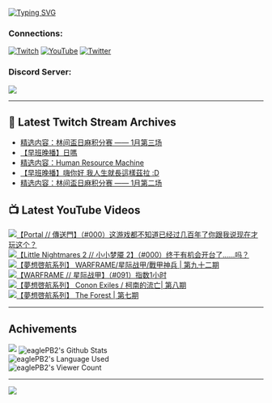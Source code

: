 <!--### Hello people, I'm EaglePB2 - The one who building something for fun 👋
Thank you for standby for this profile.   
The purpose of this profile is coming soon.   
You may come back later, as you wish if this readme.md is updated.   -->

<a href="https://git.io/typing-svg"><img src="https://readme-typing-svg.herokuapp.com?font=Fira+Code&duration=1000&pause=5000&vCenter=true&random=false&width=500&lines=%F0%9F%91%8B+Hello+Everyone%2C+I'm+EaglePB2.;%F0%9F%99%87+Thank+you+for+stopping+by+my+profile.+;%F0%9F%94%AD+%3D%3D%3D%3D+%F0%9F%94%AD;%F0%9F%91%8B+%E4%BD%A0%E5%A5%BD%EF%BC%8C%E6%AD%A1%E8%BF%8E%E4%BE%86%E5%88%B0%E6%88%91%E7%9A%84%E4%BB%A3%E7%A2%BC%E5%BA%AB%E3%80%82;%F0%9F%99%87+%E6%84%9F%E8%AC%9D%E5%89%8D%E4%BE%86%E5%8F%83%E8%A7%80%E5%B0%8F%E5%B1%8B+owo~" alt="Typing SVG" /></a>

### Connections:

[![Twitch](https://img.shields.io/badge/Twitch-9347FF?style=flat-square&logo=twitch&logoColor=white)](https://www.twitch.tv/eaglepb2)
[![YouTube](https://img.shields.io/badge/YouTube-%23FF0000.svg?style=flat-square&logo=YouTube&logoColor=white)](https://www.youtube.com/eaglepb2)
[![Twitter](https://img.shields.io/badge/Twitter-%231DA1F2.svg?style=flat-square&logo=Twitter&logoColor=white)](https://twitter.com/eaglepb2)

### Discord Server:

[![](https://invidget.switchblade.xyz/qKrub9b?theme=dark&language=ch)](https://discord.gg/qKrub9b)

---

## 👾 Latest Twitch Stream Archives
<!-- TWITCH:START -->
- [精选内容：林间盃日麻积分赛 —— 1月第三场](https://www.twitch.tv/videos/2043840465)
- [【早班晚播】日嗎](https://www.twitch.tv/videos/2042130935)
- [精选内容：Human Resource Machine](https://www.twitch.tv/videos/2039211634)
- [【早班晚播】嗨你好 我人生就長這樣茲拉 :D](https://www.twitch.tv/videos/2039017364)
- [精选内容：林间盃日麻积分赛 —— 1月第二场](https://www.twitch.tv/videos/2028353476)
<!-- TWITCH:END -->



## 📺 Latest YouTube Videos
<!-- YOUTUBE:START -->
<!-- YOUTUBE:END -->

<!-- BEGIN YOUTUBE-CARDS -->
<a href="https://www.youtube.com/watch?v=evhJlfZXx3Q">
  <picture>
    <source media="(prefers-color-scheme: dark)" srcset="https://ytcards.demolab.com/?id=evhJlfZXx3Q&title=%E3%80%90Portal+%2F%2F+%E5%82%B3%E9%80%81%E9%96%80%E3%80%91%EF%BC%88%23000%EF%BC%89%E8%BF%99%E6%B8%B8%E6%88%8F%E9%83%BD%E4%B8%8D%E7%9F%A5%E9%81%93%E5%B7%B2%E7%BB%8F%E8%BF%87%E5%87%A0%E7%99%BE%E5%B9%B4%E4%BA%86%E4%BD%A0%E8%B7%9F%E6%88%91%E8%AF%B4%E7%8E%B0%E5%9C%A8%E6%89%8D%E7%8E%A9%E8%BF%99%E4%B8%AA%EF%BC%9F&lang=zh&timestamp=1706689026&background_color=%230d1117&title_color=%23ffffff&stats_color=%23dedede&max_title_lines=1&width=250&border_radius=5&duration=9715">
    <img src="https://ytcards.demolab.com/?id=evhJlfZXx3Q&title=%E3%80%90Portal+%2F%2F+%E5%82%B3%E9%80%81%E9%96%80%E3%80%91%EF%BC%88%23000%EF%BC%89%E8%BF%99%E6%B8%B8%E6%88%8F%E9%83%BD%E4%B8%8D%E7%9F%A5%E9%81%93%E5%B7%B2%E7%BB%8F%E8%BF%87%E5%87%A0%E7%99%BE%E5%B9%B4%E4%BA%86%E4%BD%A0%E8%B7%9F%E6%88%91%E8%AF%B4%E7%8E%B0%E5%9C%A8%E6%89%8D%E7%8E%A9%E8%BF%99%E4%B8%AA%EF%BC%9F&lang=zh&timestamp=1706689026&background_color=%23ffffff&title_color=%2324292f&stats_color=%2357606a&max_title_lines=1&width=250&border_radius=5&duration=9715" alt="【Portal // 傳送門】（#000）这游戏都不知道已经过几百年了你跟我说现在才玩这个？" title="【Portal // 傳送門】（#000）这游戏都不知道已经过几百年了你跟我说现在才玩这个？">
  </picture>
</a>
<a href="https://www.youtube.com/watch?v=XumjVrkGH-Y">
  <picture>
    <source media="(prefers-color-scheme: dark)" srcset="https://ytcards.demolab.com/?id=XumjVrkGH-Y&title=%E3%80%90Little+Nightmares+2+%2F%2F+%E5%B0%8F%E5%B0%8F%E6%A2%A6%E9%AD%87+2%E3%80%91%EF%BC%88%23000%EF%BC%89%E7%BB%88%E4%BA%8E%E6%9C%89%E6%9C%BA%E4%BC%9A%E5%BC%80%E5%8F%B0%E4%BA%86%E2%80%A6%E2%80%A6%E5%90%97%EF%BC%9F&lang=zh&timestamp=1706598064&background_color=%230d1117&title_color=%23ffffff&stats_color=%23dedede&max_title_lines=1&width=250&border_radius=5&duration=18981">
    <img src="https://ytcards.demolab.com/?id=XumjVrkGH-Y&title=%E3%80%90Little+Nightmares+2+%2F%2F+%E5%B0%8F%E5%B0%8F%E6%A2%A6%E9%AD%87+2%E3%80%91%EF%BC%88%23000%EF%BC%89%E7%BB%88%E4%BA%8E%E6%9C%89%E6%9C%BA%E4%BC%9A%E5%BC%80%E5%8F%B0%E4%BA%86%E2%80%A6%E2%80%A6%E5%90%97%EF%BC%9F&lang=zh&timestamp=1706598064&background_color=%23ffffff&title_color=%2324292f&stats_color=%2357606a&max_title_lines=1&width=250&border_radius=5&duration=18981" alt="【Little Nightmares 2 // 小小梦魇 2】（#000）终于有机会开台了……吗？" title="【Little Nightmares 2 // 小小梦魇 2】（#000）终于有机会开台了……吗？">
  </picture>
</a>
<a href="https://www.youtube.com/watch?v=jWeV1_sm00I">
  <picture>
    <source media="(prefers-color-scheme: dark)" srcset="https://ytcards.demolab.com/?id=jWeV1_sm00I&title=%E3%80%90%E5%A4%A2%E6%83%B3%E5%95%93%E8%88%AA%E7%B3%BB%E5%88%97%E3%80%91+WARFRAME%2F%E6%98%9F%E9%99%85%E6%88%98%E7%94%B2%2F%E6%88%B0%E7%94%B2%E7%A5%9E%E5%85%B5+%7C+%E7%AC%AC%E4%B9%9D%E5%8D%81%E4%BA%8C%E6%9C%9F&lang=zh&timestamp=1706502971&background_color=%230d1117&title_color=%23ffffff&stats_color=%23dedede&max_title_lines=1&width=250&border_radius=5&duration=10997">
    <img src="https://ytcards.demolab.com/?id=jWeV1_sm00I&title=%E3%80%90%E5%A4%A2%E6%83%B3%E5%95%93%E8%88%AA%E7%B3%BB%E5%88%97%E3%80%91+WARFRAME%2F%E6%98%9F%E9%99%85%E6%88%98%E7%94%B2%2F%E6%88%B0%E7%94%B2%E7%A5%9E%E5%85%B5+%7C+%E7%AC%AC%E4%B9%9D%E5%8D%81%E4%BA%8C%E6%9C%9F&lang=zh&timestamp=1706502971&background_color=%23ffffff&title_color=%2324292f&stats_color=%2357606a&max_title_lines=1&width=250&border_radius=5&duration=10997" alt="【夢想啓航系列】 WARFRAME/星际战甲/戰甲神兵 | 第九十二期" title="【夢想啓航系列】 WARFRAME/星际战甲/戰甲神兵 | 第九十二期">
  </picture>
</a>
<a href="https://www.youtube.com/watch?v=JDuvqE5BJSA">
  <picture>
    <source media="(prefers-color-scheme: dark)" srcset="https://ytcards.demolab.com/?id=JDuvqE5BJSA&title=%E3%80%90WARFRAME+%2F%2F+%E6%98%9F%E9%99%85%E6%88%98%E7%94%B2%E3%80%91%EF%BC%88%23091%EF%BC%89%E6%8C%87%E6%95%B01%E5%B0%8F%E6%97%B6&lang=zh&timestamp=1706418008&background_color=%230d1117&title_color=%23ffffff&stats_color=%23dedede&max_title_lines=1&width=250&border_radius=5&duration=14349">
    <img src="https://ytcards.demolab.com/?id=JDuvqE5BJSA&title=%E3%80%90WARFRAME+%2F%2F+%E6%98%9F%E9%99%85%E6%88%98%E7%94%B2%E3%80%91%EF%BC%88%23091%EF%BC%89%E6%8C%87%E6%95%B01%E5%B0%8F%E6%97%B6&lang=zh&timestamp=1706418008&background_color=%23ffffff&title_color=%2324292f&stats_color=%2357606a&max_title_lines=1&width=250&border_radius=5&duration=14349" alt="【WARFRAME // 星际战甲】（#091）指数1小时" title="【WARFRAME // 星际战甲】（#091）指数1小时">
  </picture>
</a>
<a href="https://www.youtube.com/watch?v=k9iPSvfjJBs">
  <picture>
    <source media="(prefers-color-scheme: dark)" srcset="https://ytcards.demolab.com/?id=k9iPSvfjJBs&title=%E3%80%90%E5%A4%A2%E6%83%B3%E5%95%93%E8%88%AA%E7%B3%BB%E5%88%97%E3%80%91+Conon+Exiles+%2F+%E6%9F%AF%E5%8D%97%E7%9A%84%E6%B5%81%E4%BA%A1%7C+%E7%AC%AC%E5%85%AB%E6%9C%9F&lang=zh&timestamp=1706327168&background_color=%230d1117&title_color=%23ffffff&stats_color=%23dedede&max_title_lines=1&width=250&border_radius=5&duration=7845">
    <img src="https://ytcards.demolab.com/?id=k9iPSvfjJBs&title=%E3%80%90%E5%A4%A2%E6%83%B3%E5%95%93%E8%88%AA%E7%B3%BB%E5%88%97%E3%80%91+Conon+Exiles+%2F+%E6%9F%AF%E5%8D%97%E7%9A%84%E6%B5%81%E4%BA%A1%7C+%E7%AC%AC%E5%85%AB%E6%9C%9F&lang=zh&timestamp=1706327168&background_color=%23ffffff&title_color=%2324292f&stats_color=%2357606a&max_title_lines=1&width=250&border_radius=5&duration=7845" alt="【夢想啓航系列】 Conon Exiles / 柯南的流亡| 第八期" title="【夢想啓航系列】 Conon Exiles / 柯南的流亡| 第八期">
  </picture>
</a>
<a href="https://www.youtube.com/watch?v=Jd_g_sM0vkc">
  <picture>
    <source media="(prefers-color-scheme: dark)" srcset="https://ytcards.demolab.com/?id=Jd_g_sM0vkc&title=%E3%80%90%E5%A4%A2%E6%83%B3%E5%95%93%E8%88%AA%E7%B3%BB%E5%88%97%E3%80%91+The+Forest+%7C+%E7%AC%AC%E4%B8%83%E6%9C%9F&lang=zh&timestamp=1706251351&background_color=%230d1117&title_color=%23ffffff&stats_color=%23dedede&max_title_lines=1&width=250&border_radius=5&duration=15945">
    <img src="https://ytcards.demolab.com/?id=Jd_g_sM0vkc&title=%E3%80%90%E5%A4%A2%E6%83%B3%E5%95%93%E8%88%AA%E7%B3%BB%E5%88%97%E3%80%91+The+Forest+%7C+%E7%AC%AC%E4%B8%83%E6%9C%9F&lang=zh&timestamp=1706251351&background_color=%23ffffff&title_color=%2324292f&stats_color=%2357606a&max_title_lines=1&width=250&border_radius=5&duration=15945" alt="【夢想啓航系列】 The Forest | 第七期" title="【夢想啓航系列】 The Forest | 第七期">
  </picture>
</a>
<!-- END YOUTUBE-CARDS -->

---

## Achivements
[![](https://github-profile-trophy.vercel.app/?username=eaglepb2&theme=monokai&no-bg=true&&title=Repositories,Issues,Commit,MultiLanguage)](https://github.com/anuraghazra/github-readme-stats)
<img align="center" alt="eaglePB2's Github Stats" src="https://github-readme-stats.vercel.app/api?username=eaglePB2&show_icons=true&hide_border=true&theme=merko" />
<br>
<img align="center" alt="eaglePB2's Language Used" src="https://github-readme-stats.vercel.app/api/top-langs/?username=eaglePB2&show_icons=true&hide_border=true&theme=merko&layout=compact&langs_count=8" />
<br>
<img align="center" alt="eaglePB2's Viewer Count" src="https://visitcount.itsvg.in/api?id=eaglepb2&label=Profile%20Views&color=3&icon=5&pretty=true" />

<hr>

<!-- RANDOMQUOTE:START -->
![](https://quotes-github-readme.vercel.app/api?type=horizontal&theme=merko)
<!-- RANDOMQUOTE:END -->


<!--
       _____   _   _   _____       _____   _   _   ____   
      |_   _| | | | | |  ___|     |  ___| | \ | | |  _  \  
        | |   | |_| | | |___      | |___  |  \| | | | | | 
        | |   |  _  | |  ___|     |  ___| |     | | | | | 
        | |   | | | | | |___      | |___  | |\  | | |_| | 
        |_|   |_| |_| |_____|     |_____| |_| \_| |____ / 
      
-->

